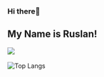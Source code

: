 ### Hi there👋
## My Name is Ruslan!

![](https://komarev.com/ghpvc/?username=ruslanguliyev-github-username&color=grey)
<br/>
<br/>
![Top Langs](https://github-readme-stats.vercel.app/api/top-langs/?username=ruslanguliyev&layout=compact)
